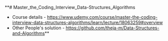 **# Master_the_Coding_Interview_Data-Structures_Algorithms
- Course details - https://www.udemy.com/course/master-the-coding-interview-data-structures-algorithms/learn/lecture/18063259#overview
- Other People's solution  - https://github.com/theja-m/Data-Structures-and-Algorithms** 
